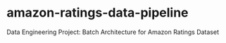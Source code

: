 # amazon-ratings-data-pipeline
Data Engineering Project: Batch Architecture for Amazon Ratings Dataset
